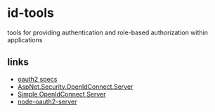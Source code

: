 # id-tools
tools for providing authentication and role-based authorization within applications

## links

* [oauth2 specs](http://oauth.net/2/)
* [AspNet.Security.OpenIdConnect.Server](https://github.com/aspnet-contrib/AspNet.Security.OpenIdConnect.Server#aspnetsecurityopenidconnectserver)
* [Simple OpenIdConnect Server](https://github.com/openiddict/openiddict-core#openiddict)
* [node-oauth2-server](https://www.npmjs.com/package/node-oauth2-server)
